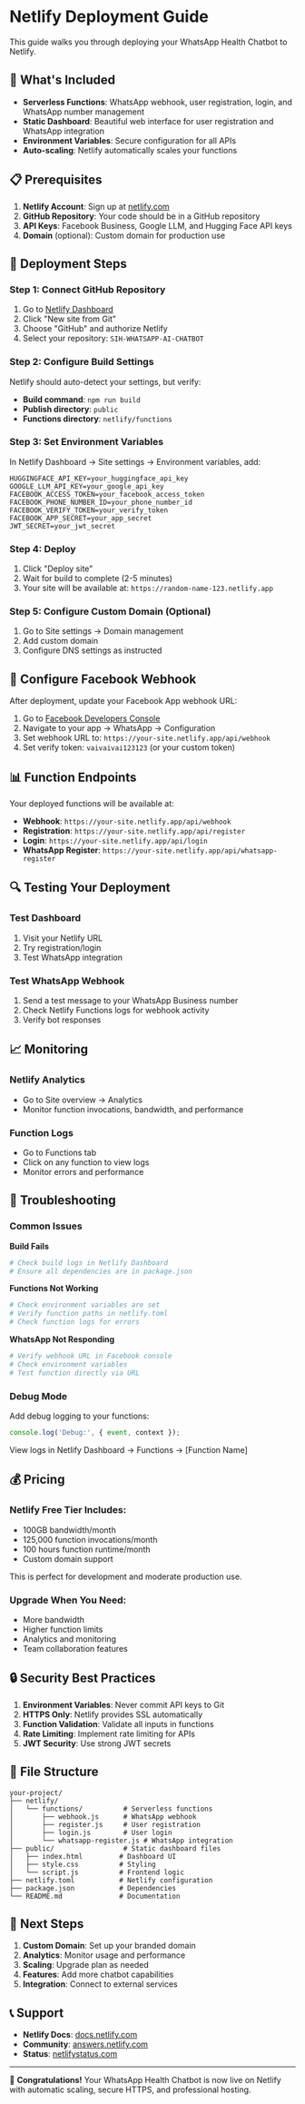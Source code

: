 # Netlify Deployment Guide

This guide walks you through deploying your WhatsApp Health Chatbot to Netlify.

## 🌟 What's Included

- **Serverless Functions**: WhatsApp webhook, user registration, login, and WhatsApp number management
- **Static Dashboard**: Beautiful web interface for user registration and WhatsApp integration
- **Environment Variables**: Secure configuration for all APIs
- **Auto-scaling**: Netlify automatically scales your functions

## 📋 Prerequisites

1. **Netlify Account**: Sign up at [netlify.com](https://netlify.com)
2. **GitHub Repository**: Your code should be in a GitHub repository
3. **API Keys**: Facebook Business, Google LLM, and Hugging Face API keys
4. **Domain** (optional): Custom domain for production use

## 🚀 Deployment Steps

### Step 1: Connect GitHub Repository

1. Go to [Netlify Dashboard](https://app.netlify.com)
2. Click "New site from Git"
3. Choose "GitHub" and authorize Netlify
4. Select your repository: `SIH-WHATSAPP-AI-CHATBOT`

### Step 2: Configure Build Settings

Netlify should auto-detect your settings, but verify:

- **Build command**: `npm run build`
- **Publish directory**: `public`
- **Functions directory**: `netlify/functions`

### Step 3: Set Environment Variables

In Netlify Dashboard → Site settings → Environment variables, add:

```
HUGGINGFACE_API_KEY=your_huggingface_api_key
GOOGLE_LLM_API_KEY=your_google_api_key
FACEBOOK_ACCESS_TOKEN=your_facebook_access_token
FACEBOOK_PHONE_NUMBER_ID=your_phone_number_id
FACEBOOK_VERIFY_TOKEN=your_verify_token
FACEBOOK_APP_SECRET=your_app_secret
JWT_SECRET=your_jwt_secret
```

### Step 4: Deploy

1. Click "Deploy site"
2. Wait for build to complete (2-5 minutes)
3. Your site will be available at: `https://random-name-123.netlify.app`

### Step 5: Configure Custom Domain (Optional)

1. Go to Site settings → Domain management
2. Add custom domain
3. Configure DNS settings as instructed

## 🔧 Configure Facebook Webhook

After deployment, update your Facebook App webhook URL:

1. Go to [Facebook Developers Console](https://developers.facebook.com)
2. Navigate to your app → WhatsApp → Configuration
3. Set webhook URL to: `https://your-site.netlify.app/api/webhook`
4. Set verify token: `vaivaivai123123` (or your custom token)

## 📊 Function Endpoints

Your deployed functions will be available at:

- **Webhook**: `https://your-site.netlify.app/api/webhook`
- **Registration**: `https://your-site.netlify.app/api/register`
- **Login**: `https://your-site.netlify.app/api/login`
- **WhatsApp Register**: `https://your-site.netlify.app/api/whatsapp-register`

## 🔍 Testing Your Deployment

### Test Dashboard
1. Visit your Netlify URL
2. Try registration/login
3. Test WhatsApp integration

### Test WhatsApp Webhook
1. Send a test message to your WhatsApp Business number
2. Check Netlify Functions logs for webhook activity
3. Verify bot responses

## 📈 Monitoring

### Netlify Analytics
- Go to Site overview → Analytics
- Monitor function invocations, bandwidth, and performance

### Function Logs
- Go to Functions tab
- Click on any function to view logs
- Monitor errors and performance

## 🚨 Troubleshooting

### Common Issues

**Build Fails**
```bash
# Check build logs in Netlify Dashboard
# Ensure all dependencies are in package.json
```

**Functions Not Working**
```bash
# Check environment variables are set
# Verify function paths in netlify.toml
# Check function logs for errors
```

**WhatsApp Not Responding**
```bash
# Verify webhook URL in Facebook console
# Check environment variables
# Test function directly via URL
```

### Debug Mode

Add debug logging to your functions:
```javascript
console.log('Debug:', { event, context });
```

View logs in Netlify Dashboard → Functions → [Function Name]

## 💰 Pricing

### Netlify Free Tier Includes:
- 100GB bandwidth/month
- 125,000 function invocations/month
- 100 hours function runtime/month
- Custom domain support

This is perfect for development and moderate production use.

### Upgrade When You Need:
- More bandwidth
- Higher function limits
- Analytics and monitoring
- Team collaboration features

## 🔒 Security Best Practices

1. **Environment Variables**: Never commit API keys to Git
2. **HTTPS Only**: Netlify provides SSL automatically
3. **Function Validation**: Validate all inputs in functions
4. **Rate Limiting**: Implement rate limiting for APIs
5. **JWT Security**: Use strong JWT secrets

## 📝 File Structure

```
your-project/
├── netlify/
│   └── functions/          # Serverless functions
│       ├── webhook.js      # WhatsApp webhook
│       ├── register.js     # User registration
│       ├── login.js        # User login
│       └── whatsapp-register.js # WhatsApp integration
├── public/                 # Static dashboard files
│   ├── index.html         # Dashboard UI
│   ├── style.css          # Styling
│   └── script.js          # Frontend logic
├── netlify.toml           # Netlify configuration
├── package.json           # Dependencies
└── README.md              # Documentation
```

## 🎯 Next Steps

1. **Custom Domain**: Set up your branded domain
2. **Analytics**: Monitor usage and performance
3. **Scaling**: Upgrade plan as needed
4. **Features**: Add more chatbot capabilities
5. **Integration**: Connect to external services

## 📞 Support

- **Netlify Docs**: [docs.netlify.com](https://docs.netlify.com)
- **Community**: [answers.netlify.com](https://answers.netlify.com)
- **Status**: [netlifystatus.com](https://netlifystatus.com)

---

🎉 **Congratulations!** Your WhatsApp Health Chatbot is now live on Netlify with automatic scaling, secure HTTPS, and professional hosting.